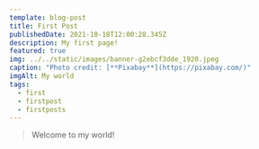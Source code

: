 ```yaml
---
template: blog-post
title: First Post
publishedDate: 2021-10-18T12:00:28.345Z
description: My first page!
featured: true
img: ../../static/images/banner-g2ebcf3dde_1920.jpeg
caption: "Photo credit: [**Pixabay**](https://pixabay.com/)"
imgAlt: My world
tags:
  - first
  - firstpost
  - firstposts
---
```


> Welcome to my world!
